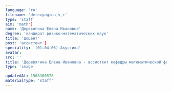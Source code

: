 ```yaml
---
language: 'ru'
filename: 'derevyagina_v_i'
type: 'staff'
aim: 'math']
name: 'Деревягина Елена Ивановна'
degree: 'кандидат физико-математических наук'
title: 'доцент'
post: 'ассистент']
speciality: '(01.04.06) Акустика'
avatar:
src: ''
title: 'Деревягина Елена Ивановна - ассистент кафедры математической физики'
type: 'image'

updatedAt: 1568360578
materialType: 'staff'
---
```


